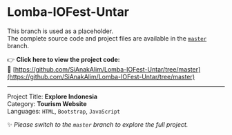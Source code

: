 # Lomba-IOFest-Untar

This branch is used as a placeholder.  
The complete source code and project files are available in the [`master`](https://github.com/SiAnakAlim/Lomba-IOFest-Untar/tree/master) branch.

👉 **Click here to view the project code:**  
🔗 [https://github.com/SiAnakAlim/Lomba-IOFest-Untar/tree/master](https://github.com/SiAnakAlim/Lomba-IOFest-Untar/tree/master)

---

Project Title: **Explore Indonesia**  
Category: **Tourism Website**  
Languages: `HTML`, `Bootstrap`, `JavaScript`

✨ *Please switch to the `master` branch to explore the full project.*
